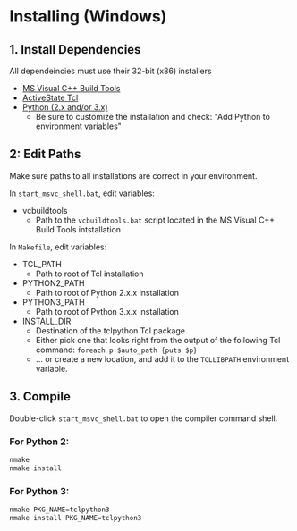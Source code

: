 # Installing (Windows)

## 1. Install Dependencies
All dependeincies must use their 32-bit (x86) installers

* [MS Visual C++ Build Tools](http://landinghub.visualstudio.com/visual-cpp-build-tools)
* [ActiveState Tcl](https://www.activestate.com/activetcl/downloads)
* [Python (2.x and/or 3.x)](https://www.python.org/downloads)
    * Be sure to customize the installation and check: "Add Python to environment variables"

## 2: Edit Paths
Make sure paths to all installations are correct in your environment.

In `start_msvc_shell.bat`, edit variables:

* vcbuildtools
    * Path to the `vcbuildtools.bat` script located in the MS Visual C++ Build Tools intstallation

In `Makefile`, edit variables:

* TCL_PATH
    * Path to root of Tcl installation
* PYTHON2_PATH
    * Path to root of Python 2.x.x installation
* PYTHON3_PATH
    * Path to root of Python 3.x.x installation
* INSTALL_DIR
    * Destination of the tclpython Tcl package
    * Either pick one that looks right from the output of the following Tcl command:
        `foreach p $auto_path {puts $p}`
    * ... or create a new location, and add it to the `TCLLIBPATH` environment variable.

## 3. Compile

Double-click `start_msvc_shell.bat` to open the compiler command shell.


### For Python 2:

```bash
nmake
nmake install
```

### For Python 3:

```bash
nmake PKG_NAME=tclpython3
nmake install PKG_NAME=tclpython3
```
